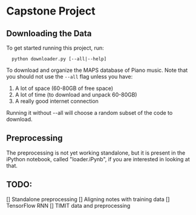 # Capstone Project

## Downloading the Data

To get started running this project, run:

```
  python downloader.py [--all|--help]
```

To download and organize the MAPS database of Piano music. Note that you should not use the `--all` flag unless you have:
1. A lot of space (60-80GB of free space)
2. A lot of time (to download and unpack 60-80GB)
3. A really good internet connection

Running it without --all will choose a random subset of the code to download. 

## Preprocessing

The preprocessing is not yet working standalone, but it is present in the iPython notebook, called "loader.iPynb", if you are interested in looking at that.

## TODO:

[] Standalone preprocessing
[] Aligning notes with training data
[] TensorFlow RNN
[] TIMIT data and preprocessing
